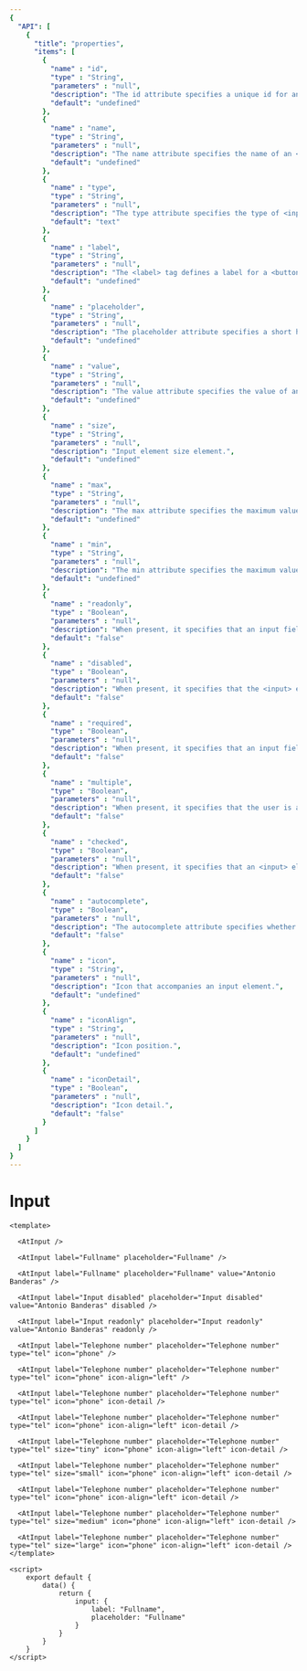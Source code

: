 ```yaml
---
{
  "API": [
    {
      "title": "properties",
      "items": [
        {
          "name" : "id",
          "type" : "String",
          "parameters" : "null",
          "description": "The id attribute specifies a unique id for an HTML element.",
          "default": "undefined"
        },
        {
          "name" : "name",
          "type" : "String",
          "parameters" : "null",
          "description": "The name attribute specifies the name of an <input> element. The name attribute is used to reference elements in a JavaScript, or to reference form data after a form is submitted. Note: Only form elements with a name attribute will have their values passed when submitting a form.",
          "default": "undefined"
        },    
        {
          "name" : "type",
          "type" : "String",
          "parameters" : "null",
          "description": "The type attribute specifies the type of <input> element to display.",
          "default": "text"
        },     
        {
          "name" : "label",
          "type" : "String",
          "parameters" : "null",
          "description": "The <label> tag defines a label for a <button>, <input>, <meter>, <output>, <progress>, <select>, or <textarea> element. The <label> element does not render as anything special for the user. However, it provides a usability improvement for mouse users, because if the user clicks on the text within the <label> element, it toggles the control. The for attribute of the <label> tag should be equal to the id attribute of the related element to bind them together.",
          "default": "undefined"
        },               
        {
          "name" : "placeholder",
          "type" : "String",
          "parameters" : "null",
          "description": "The placeholder attribute specifies a short hint that describes the expected value of an input field (e.g. a sample value or a short description of the expected format). The short hint is displayed in the input field before the user enters a value.",
          "default": "undefined"
        },            
        {
          "name" : "value",
          "type" : "String",
          "parameters" : "null",
          "description": "The value attribute specifies the value of an <input> element.",
          "default": "undefined"
        },            
        {
          "name" : "size",
          "type" : "String",
          "parameters" : "null",
          "description": "Input element size element.",
          "default": "undefined"
        },            
        {
          "name" : "max",
          "type" : "String",
          "parameters" : "null",
          "description": "The max attribute specifies the maximum value for an <input> element.",
          "default": "undefined"
        },            
        {
          "name" : "min",
          "type" : "String",
          "parameters" : "null",
          "description": "The min attribute specifies the maximum value for an <input> element.",
          "default": "undefined"
        },            
        {
          "name" : "readonly",
          "type" : "Boolean",
          "parameters" : "null",
          "description": "When present, it specifies that an input field is read-only.",
          "default": "false"
        },            
        {
          "name" : "disabled",
          "type" : "Boolean",
          "parameters" : "null",
          "description": "When present, it specifies that the <input> element should be disabled.",
          "default": "false"
        },            
        {
          "name" : "required",
          "type" : "Boolean",
          "parameters" : "null",
          "description": "When present, it specifies that an input field must be filled out before submitting the form.",
          "default": "false"
        },            
        {
          "name" : "multiple",
          "type" : "Boolean",
          "parameters" : "null",
          "description": "When present, it specifies that the user is allowed to enter more than one value in the <input> element. Note: The multiple attribute works with the following input types: email, and file.",
          "default": "false"
        },            
        {
          "name" : "checked",
          "type" : "Boolean",
          "parameters" : "null",
          "description": "When present, it specifies that an <input> element should be pre-selected (checked) when the page loads. The checked attribute can be used with <input type='checkbox'> and <input type='radio'>. The checked attribute can also be set after the page load, with a JavaScript.",
          "default": "false"
        },            
        {
          "name" : "autocomplete",
          "type" : "Boolean",
          "parameters" : "null",
          "description": "The autocomplete attribute specifies whether or not an input field should have autocomplete enabled. Autocomplete allows the browser to predict the value. When a user starts to type in a field, the browser should display options to fill in the field, based on earlier typed values. The autocomplete attribute works with the following <input> types: text, search, url, tel, email, password, datepickers, range, and color.",
          "default": "false"
        },
        {
          "name" : "icon",
          "type" : "String",
          "parameters" : "null",
          "description": "Icon that accompanies an input element.",
          "default": "undefined"
        },               
        {
          "name" : "iconAlign",
          "type" : "String",
          "parameters" : "null",
          "description": "Icon position.",
          "default": "undefined"
        },               
        {
          "name" : "iconDetail",
          "type" : "Boolean",
          "parameters" : "null",
          "description": "Icon detail.",
          "default": "false"
        }
      ] 
    }
  ]
}
---
```


# Input

<Preview>
  <template slot="demo">
    <AtInput />
    <AtInput label="Fullname" placeholder="Fullname" />
    <AtInput label="Fullname" placeholder="Fullname" value="Antonio Banderas" />
    <AtInput label="Input disabled" placeholder="Input disabled" value="Antonio Banderas" disabled />
    <AtInput label="Input readonly" placeholder="Input readonly" value="Antonio Banderas" readonly />
    <AtInput label="Telephone number" placeholder="Telephone number" type="tel" icon="phone" />
    <AtInput label="Telephone number" placeholder="Telephone number" type="tel" icon="phone" icon-align="left" />
    <AtInput label="Telephone number" placeholder="Telephone number" type="tel" icon="phone" icon-detail />
    <AtInput label="Telephone number" placeholder="Telephone number" type="tel" icon="phone" icon-align="left" icon-detail />
    <AtInput label="Telephone number" placeholder="Telephone number" type="tel" size="tiny" icon="phone" icon-align="left" icon-detail />
    <AtInput label="Telephone number" placeholder="Telephone number" type="tel" size="small" icon="phone" icon-align="left" icon-detail />
    <AtInput label="Telephone number" placeholder="Telephone number" type="tel" icon="phone" icon-align="left" icon-detail />
    <AtInput label="Telephone number" placeholder="Telephone number" type="tel" size="medium" icon="phone" icon-align="left" icon-detail />
    <AtInput label="Telephone number" placeholder="Telephone number" type="tel" size="large" icon="phone" icon-align="left" icon-detail />
  </template>
  
  ```vue
  <template>
    
    <AtInput />

    <AtInput label="Fullname" placeholder="Fullname" />

    <AtInput label="Fullname" placeholder="Fullname" value="Antonio Banderas" />

    <AtInput label="Input disabled" placeholder="Input disabled" value="Antonio Banderas" disabled />

    <AtInput label="Input readonly" placeholder="Input readonly" value="Antonio Banderas" readonly />

    <AtInput label="Telephone number" placeholder="Telephone number" type="tel" icon="phone" />

    <AtInput label="Telephone number" placeholder="Telephone number" type="tel" icon="phone" icon-align="left" />
  
    <AtInput label="Telephone number" placeholder="Telephone number" type="tel" icon="phone" icon-detail />
 
    <AtInput label="Telephone number" placeholder="Telephone number" type="tel" icon="phone" icon-align="left" icon-detail />

    <AtInput label="Telephone number" placeholder="Telephone number" type="tel" size="tiny" icon="phone" icon-align="left" icon-detail />
    
    <AtInput label="Telephone number" placeholder="Telephone number" type="tel" size="small" icon="phone" icon-align="left" icon-detail />
    
    <AtInput label="Telephone number" placeholder="Telephone number" type="tel" icon="phone" icon-align="left" icon-detail />
    
    <AtInput label="Telephone number" placeholder="Telephone number" type="tel" size="medium" icon="phone" icon-align="left" icon-detail />
    
    <AtInput label="Telephone number" placeholder="Telephone number" type="tel" size="large" icon="phone" icon-align="left" icon-detail />
  </template>
  
  <script>
      export default {
          data() {
              return {
                  input: {
                      label: "Fullname",
                      placeholder: "Fullname"
                  }
              }
          }
      }
  </script>
  ```
</Preview>


